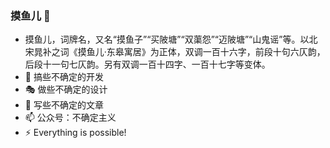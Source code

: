 ### 摸鱼儿 👋

- 摸鱼儿，词牌名，又名“摸鱼子”“买陂塘”“双蕖怨”“迈陂塘”“山鬼谣”等。以北宋晁补之词《摸鱼儿·东皋寓居》为正体，双调一百十六字，前段十句六仄韵，后段十一句七仄韵。另有双调一百十四字、一百十七字等变体。
- 🔭 搞些不确定的开发
- 🎭 做些不确定的设计
- 🌱 写些不确定的文章
- 📫 公众号：不确定主义
- ⚡ Everything is possible!

<!--
**csgen/csgen** is a ✨ _special_ ✨ repository because its `README.md` (this file) appears on your GitHub profile.

Here are some ideas to get you started:

- 🔭 I’m currently working on ...
- 🌱 I’m currently learning ...
- 👯 I’m looking to collaborate on ...
- 🤔 I’m looking for help with ...
- 💬 Ask me about ...
- 📫 How to reach me: ...
- 😄 Pronouns: ...
- ⚡ Fun fact: ...
-->

